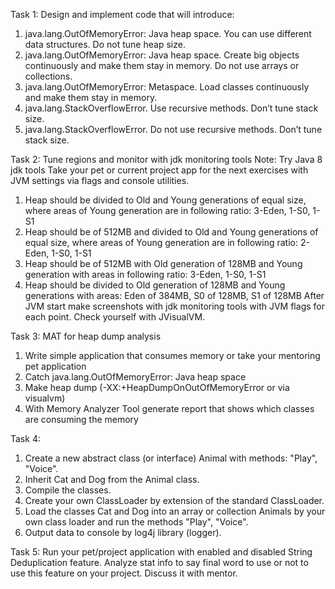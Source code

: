 Task 1: 
Design and implement code that will introduce:
1. java.lang.OutOfMemoryError: Java heap space. You can use different data structures. Do not tune heap size.
2. java.lang.OutOfMemoryError: Java heap space. Create big objects continuously and make them stay in memory. Do not use arrays or collections.
3. java.lang.OutOfMemoryError: Metaspace. Load classes continuously and make them stay in memory.
4. java.lang.StackOverflowError. Use recursive methods. Don’t tune stack size.
5. java.lang.StackOverflowError. Do not use recursive methods. Don’t tune stack size.

Task 2:
Tune regions and monitor with jdk monitoring tools
Note: Try Java 8 jdk tools
Take your pet or current project app for the next exercises with JVM settings via flags and console utilities.
1. Heap should be divided to Old and Young generations of equal size, where areas of Young generation are in following ratio: 3-Eden, 1-S0, 1-S1
2. Heap should be of 512MB and divided to Old and Young generations of equal size, where areas of Young generation are in following ratio: 2-Eden, 1-S0, 1-S1
3. Heap should be of 512MB with Old generation of 128MB and Young generation with areas in following ratio: 3-Eden, 1-S0, 1-S1
4. Heap should be divided to Old generation of 128MB and Young generations with areas: Eden of 384MB, S0 of 128MB, S1 of 128MB
After JVM start make screenshots with jdk monitoring tools with JVM flags for each point. Check yourself with JVisualVM.

Task 3:
MAT for heap dump analysis
1. Write simple application that consumes memory or take your mentoring pet application
2. Catch java.lang.OutOfMemoryError: Java heap space
3. Make heap dump (-XX:+HeapDumpOnOutOfMemoryError or via visualvm)
4. With Memory Analyzer Tool generate report that shows which classes are consuming the memory

Task 4:
1. Create a new abstract class (or interface) Animal with methods: "Play", "Voice".
2. Inherit Cat and Dog from the Animal class.
3. Compile the classes.
4. Create your own ClassLoader by extension of the standard ClassLoader.
5. Load the classes Cat and Dog into an array or collection Animals by your own class loader and run the methods "Play", "Voice".
6. Output data to console by log4j library (logger).

Task 5:
Run your pet/project application with enabled and disabled String Deduplication feature.
Analyze stat info to say final word to use or not to use this feature on your project. Discuss it with mentor.
